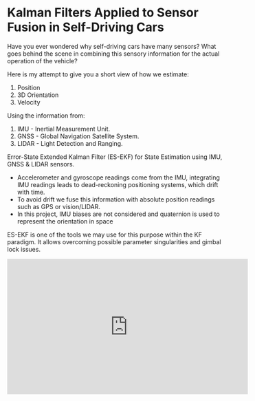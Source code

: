 # Kalman Filters Applied to Sensor Fusion in Self-Driving Cars


Have you ever wondered why self-driving cars have many sensors?
What goes behind the scene in combining this sensory information for the actual operation of the vehicle?

Here is my attempt to give you a short view of how we estimate:
1. Position
2. 3D Orientation
3. Velocity

Using the information from:
1. IMU - Inertial Measurement Unit.
2. GNSS - Global Navigation Satellite System.
3. LIDAR - Light Detection and Ranging.

Error-State Extended Kalman Filter (ES-EKF) for State Estimation using IMU, GNSS & LIDAR sensors.
- Accelerometer and gyroscope readings come from the IMU, integrating IMU readings leads to dead-reckoning positioning systems, which drift with time.
- To avoid drift we fuse this information with absolute position readings such as GPS or vision/LIDAR.
- In this project, IMU biases are not considered and quaternion is used to represent the orientation in space

ES-EKF is one of the tools we may use for this purpose within the KF paradigm. It allows overcoming possible parameter singularities and gimbal lock issues.

<iframe width="560" height="315" src="https://www.youtube.com/embed/Ii5cZERYFuw" title="YouTube video player" frameborder="0" allow="accelerometer; autoplay; clipboard-write; encrypted-media; gyroscope; picture-in-picture" allowfullscreen></iframe>
